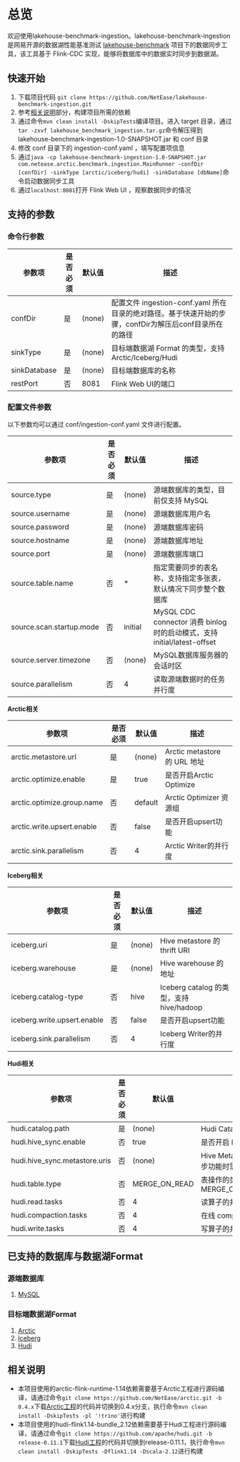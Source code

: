 # 总览
欢迎使用lakehouse-benchmark-ingestion。lakehouse-benchmark-ingestion 是网易开源的数据湖性能基准测试 [lakehouse-benchmark](https://github.com/NetEase/lakehouse-benchmark) 项目下的数据同步工具，该工具基于 Flink-CDC 实现，能够将数据库中的数据实时同步到数据湖。

## 快速开始
1. 下载项目代码 `git clone https://github.com/NetEase/lakehouse-benchmark-ingestion.git`
2. 参考[相关说明](#_2)部分，构建项目所需的依赖 
3. 通过命令`mvn clean install -DskipTests`编译项目。进入 target 目录，通过`tar -zxvf lakehouse_benchmark_ingestion.tar.gz`命令解压得到 lakehouse-benchmark-ingestion-1.0-SNAPSHOT.jar 和 conf 目录
4. 修改 conf 目录下的 ingestion-conf.yaml ，填写配置项信息 
5. 通过`java -cp lakehouse-benchmark-ingestion-1.0-SNAPSHOT.jar com.netease.arctic.benchmark.ingestion.MainRunner -confDir [confDir] -sinkType [arctic/iceberg/hudi] -sinkDatabase [dbName]`命令启动数据同步工具 
6. 通过`localhost:8081`打开 Flink Web UI ，观察数据同步的情况

## 支持的参数
### 命令行参数

| 参数项          | 是否必须 | 默认值    | 描述                                                                  |
|--------------|------|--------|---------------------------------------------------------------------|
| confDir      | 是    | (none) | 配置文件 ingestion-conf.yaml 所在目录的绝对路径。基于快速开始的步骤，confDir为解压后conf目录所在的路径 |
| sinkType     | 是    | (none) | 目标端数据湖 Format 的类型，支持 Arctic/Iceberg/Hudi                            |
| sinkDatabase | 是    | (none) | 目标端数据库的名称                                                           |
| restPort     | 否    | 8081   | Flink Web UI的端口                                                     |

### 配置文件参数
以下参数均可以通过 conf/ingestion-conf.yaml 文件进行配置。

| 参数项                      | 是否必须 | 默认值     | 描述                                                            |
|--------------------------|------|---------|---------------------------------------------------------------|
| source.type              | 是    | (none)  | 源端数据库的类型，目前仅支持 MySQL                                          |
| source.username          | 是    | (none)  | 源端数据库用户名                                                      |
| source.password          | 是    | (none)  | 源端数据库密码                                                       |
| source.hostname          | 是    | (none)  | 源端数据库地址                                                       |
| source.port              | 是    | (none)  | 源端数据库端口                                                       |
| source.table.name        | 否    | *       | 指定需要同步的表名称，支持指定多张表，默认情况下同步整个数据库                               |
| source.scan.startup.mode | 否    | initial | MySQL CDC connector 消费 binlog 时的启动模式，支持 initial/latest-offset |
| source.server.timezone   | 否    | (none)  | MySQL数据库服务器的会话时区                                              |
| source.parallelism       | 否    | 4       | 读取源端数据时的任务并行度                                                 |      |         |                                                       |

**Arctic相关**

| 参数项                        | 是否必须 | 默认值     | 描述                        |
|----------------------------|------|---------|---------------------------|
| arctic.metastore.url       | 是    | (none)  | Arctic metastore 的 URL 地址 |
| arctic.optimize.enable     | 是    | true    | 是否开启Arctic Optimize       |
| arctic.optimize.group.name | 否    | default | Arctic Optimizer 资源组      |
| arctic.write.upsert.enable | 否    | false   | 是否开启upsert功能              |
| arctic.sink.parallelism    | 否    | 4       | Arctic Writer的并行度         |
 
**Iceberg相关**

| 参数项                         | 是否必须 | 默认值    | 描述                                 |
|-----------------------------|------|--------|------------------------------------|
| iceberg.uri                 | 是    | (none) | Hive metastore 的thrift URI         |
| iceberg.warehouse           | 是    | (none) | Hive warehouse 的地址                 |
| iceberg.catalog-type        | 否    | hive   | Iceberg catalog 的类型，支持 hive/hadoop |
| iceberg.write.upsert.enable | 否    | false  | 是否开启upsert功能                       |
| iceberg.sink.parallelism    | 否    | 4      | Iceberg Writer的并行度                 |

**Hudi相关**

| 参数项                              | 是否必须 | 默认值           | 描述                                       |
|----------------------------------|------|---------------|------------------------------------------|
| hudi.catalog.path                | 是    | (none)        | Hudi Catalog 的地址                         |
| hudi.hive_sync.enable            | 否    | true          | 是否开启 hive 同步功能                           |
| hudi.hive_sync.metastore.uris    | 否    | (none)        | Hive Metastore URL，当开启 hive 同步功能时需要填写该参数 |
| hudi.table.type                  | 否    | MERGE_ON_READ | 表操作的类型，支持 MERGE_ON_READ/COPY_ON_WRITE    |
| hudi.read.tasks                  | 否    | 4             | 读算子的并行度                                  |
| hudi.compaction.tasks            | 否    | 4             | 在线 compaction 的并行度                       |
| hudi.write.tasks                 | 否    | 4             | 写算子的并行度                                  |


## 已支持的数据库与数据湖Format
### 源端数据库
1. [MySQL](https://www.mysql.com/)
### 目标端数据湖Format
1. [Arctic](https://arctic.netease.com/ch/)
2. [Iceberg](https://iceberg.apache.org/)
3. [Hudi](https://hudi.apache.org/cn/)

## 相关说明
* 本项目使用的arctic-flink-runtime-1.14依赖需要基于Arctic工程进行源码编译，请通过命令`git clone https://github.com/NetEase/arctic.git -b 0.4.x`下载[Arctic工程](https://github.com/NetEase/arctic)的代码并切换到0.4.x分支，执行命令`mvn clean install -DskipTests -pl '!trino'`进行构建
* 本项目使用的hudi-flink1.14-bundle_2.12依赖需要基于Hudi工程进行源码编译，请通过命令`git clone https://github.com/apache/hudi.git -b release-0.11.1`下载[Hudi工程](https://github.com/apache/hudi)的代码并切换到release-0.11.1，执行命令`mvn clean install -DskipTests -Dflink1.14 -Dscala-2.12`进行构建